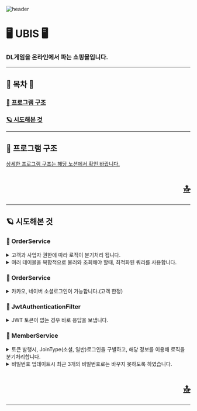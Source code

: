 ![header](https://capsule-render.vercel.app/api?type=waving&text=n.Pureun&height=200&color=73C2FB&animation=fadeIn&fontColor=003153)

# 🖥 UBIS 🖥
### DL게임을 온라인에서 파는 쇼핑몰입니다.  

---

## 🔷 목차 🔷
### <p align="left"><a href="#-프로그램-구조">🌃 프로그램 구조 </a></p>
### <p align="left"><a href="#-시도해본-것">🪐 시도해본 것 </a></p>

---
## 🌃 프로그램 구조

<a href="https://www.notion.so/teamsparta/3-a22bf4cefb5b4e6087e59e9dfe32330f" target="_blank" >
상세한 프로그램 구조는 해당 노션에서 확인 바랍니다.</a>


# <p align="right"><a href="#-목차-">🔝</a></p>

---
## 🪐 시도해본 것

### 👾 OrderService 
<details>
<summary> 고객과 사업자 권한에 따라 로직이 분기처리 됩니다. </summary>

+ #### <code>fun getOrderList(): List<OrderResponse></code>

    
    ```kotlin
        when(memberService.getMember().role) {
            Role.CUSTOMER -> {
                val memberName = memberService.getMember().name
                orders = orderRepository.findAllByMemberId(memberId)
                    .map { it.toOrderResponse(memberName) }
                    .toMutableList()
            }

            Role.BUSINESS -> {
                orders = orderRepository.findOrderList(memberId).map {
                    it.first!!.toOrderResponse(it.second!!)
                }.toMutableList()
            }

    
    ```
    
</details>

<details>
<summary> 여러 테이블을 복합적으로 불러와 조회해야 할때, 최적화된 쿼리를 사용합니다. </summary>

+ #### <code>override fun findOrderList(memberId: Long): MutableList<Pair<Order?,String?>></code>
    
    ```kotlin
       val whereClause = BooleanBuilder()

        whereClause.and(product.memberId.eq(memberId))//사업자의 상품으로 추려냄

        val contents = queryFactory
            .select(order, member.name)
            .from(order)
            .where(whereClause)
            .join(member) // 연관 관계와 무관한 JOIN
            .on(order.memberId.eq(member.id)) // 오더의 멤버 ID와 멤버의 멤버 ID가 일치
            .fetch()

        return contents.map{
            it.get(order) to it.get(member.name)
        }.toMutableList()
    ```
    
    </details>


### 👾 OrderService 
<details>
<summary> 카카오, 네이버 소셜로그인이 가능합니다.(고객 한정) </summary>

+ #### <code>OAuthService()</code>
    
    ```kotlin
     private val kakaoOAuthClient: KakaoOAuthClient,
     private val naverOAuthClient: NaverOAuthClient,
     private val memberRepository: MemberRepository,
     private val jwtPlugin: JwtPlugin
    ```
    
    </details>


### 👾 JwtAuthenticationFilter 
<details>
<summary> JWT 토큰이 없는 경우 바로 응답을 보냅니다. </summary>

+ #### <code>override fun doFilterInternal(...)</code>
    
    ```kotlin
     else { // 토큰이 없으면

            if (request.method != "GET") {
                if (!(request.method == "POST" && request.requestURI.startsWith("/members"))) {
                    response.status = HttpStatus.UNAUTHORIZED.value()
                    response.contentType = MediaType.APPLICATION_JSON_VALUE

                    jacksonObjectMapper().writeValue(response.writer, "No token")
                }
            }
        }
    ```

</details>

### 👾 MemberService 
<details>
<summary> 토큰 발행시, JoinType(소셜, 일반)로그인을 구별하고, 해당 정보를 이용해 로직을 분기처리합니다. </summary>

+ #### <code>fun updateMember(UpdateMemberRequest): MemberResponse</code>
    
    ```kotlin
      val memberId = getMemberIdFromToken()

        if (getMemberJoinTypeFromToken() == "SOCIAL") {
            throw IllegalStateException("소셜 회원은 회원정보를 수정할 수 없습니다.")
        }
    ```
    

</details>

<details>
<summary> 비밀번호 업데이트시 최근 3개의 비밀번호로는 바꾸지 못하도록 하였습니다. </summary>

+ #### <code>fun updateMember(UpdateMemberRequest): MemberResponse</code>

    
    ```kotlin
      if (updateMemberRequest.password != null) {
            // 이전에 사용했던 비밀번호 이력을 가져옴
            val pwHistory = member.pwHistory.split(",").toMutableList() // [hh23,  dddd,  1234]

            // 수정 요청한 비밀번호가 이전에 사용했던 적이 있는지 확인
            val isExistPassword = pwHistory.filter { passwordEncoder.matches(updateMemberRequest.password, it) }.size

            if (isExistPassword > 0) {
                throw ReusedPasswordException("이전에 사용했던 비밀번호는 사용할 수 없습니다.")
            }

            // 일치하는 비밀번호가 없으면 기존 변경 이력횟수를 확인
            if (pwHistory.size >= 3) { // 3번 이상이면
                // 첫 번째 요소(가장 오래 전에 사용했던 비밀번호)를 제거
                pwHistory.removeFirst()
            }

            pwHistory.add(passwordEncoder.encode(updateMemberRequest.password))

            // 변경된 비밀번호 List를 비밀번호 이력에 추가
            member.pwHistory = pwHistory.joinToString(",")
            member.password = pwHistory.last()
        }
    ```

</details>


# <p align="right"><a href="#-목차-">🔝</a></p>

---
